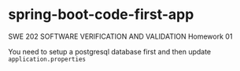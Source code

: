 # spring-boot-code-first-app
SWE 202 SOFTWARE VERIFICATION AND VALIDATION Homework 01

You need to setup a postgresql database first and then update `application.properties`
